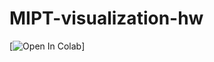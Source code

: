 # MIPT-visualization-hw

[![Open In Colab](https://colab.research.google.com/drive/1Tko3mdnM2SNHMA3aYaQ9rPNBTXRsXfkB?usp=sharing)]
